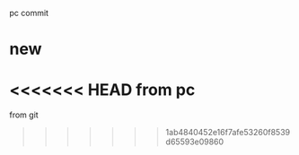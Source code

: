 pc commit
# new

<<<<<<< HEAD
from pc
=======
from git
>>>>>>> 1ab4840452e16f7afe53260f8539d65593e09860
